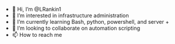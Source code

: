 - 👋 Hi, I’m @LRankin1
- 👀 I’m interested in infrastructure administration
- 🌱 I’m currently learning Bash, python, powershell, and server +
- 💞️ I’m looking to collaborate on automation scripting
- 📫 How to reach me 

<!---
LRankin1/LRankin1 is a ✨ special ✨ repository because its `README.md` (this file) appears on your GitHub profile.
You can click the Preview link to take a look at your changes.
--->
